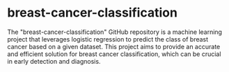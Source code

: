 # breast-cancer-classification
The "breast-cancer-classification" GitHub repository is a machine learning project that leverages logistic regression to predict the class of breast cancer based on a given dataset. This project aims to provide an accurate and efficient solution for breast cancer classification, which can be crucial in early detection and diagnosis.
